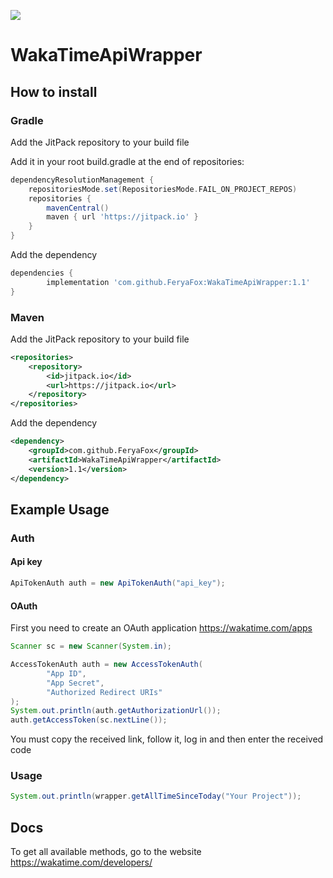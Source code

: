 [![](https://jitpack.io/v/FeryaFox/WakaTimeApiWrapper.svg)](https://jitpack.io/#FeryaFox/WakaTimeApiWrapper)

# WakaTimeApiWrapper

## How to install

### Gradle
Add the JitPack repository to your build file

Add it in your root build.gradle at the end of repositories:
```gradle
dependencyResolutionManagement {
    repositoriesMode.set(RepositoriesMode.FAIL_ON_PROJECT_REPOS)
    repositories {
        mavenCentral()
        maven { url 'https://jitpack.io' }
    }
}
```

Add the dependency
```gradle
dependencies {
        implementation 'com.github.FeryaFox:WakaTimeApiWrapper:1.1'
}
```

### Maven

Add the JitPack repository to your build file

```xml
<repositories>
    <repository>
        <id>jitpack.io</id>
        <url>https://jitpack.io</url>
    </repository>
</repositories>
```

Add the dependency

```xml
<dependency>
    <groupId>com.github.FeryaFox</groupId>
    <artifactId>WakaTimeApiWrapper</artifactId>
    <version>1.1</version>
</dependency>
```

## Example Usage

### Auth

#### Api key

```java
ApiTokenAuth auth = new ApiTokenAuth("api_key");
```

#### OAuth

First you need to create an OAuth application https://wakatime.com/apps

```java
Scanner sc = new Scanner(System.in);

AccessTokenAuth auth = new AccessTokenAuth(
        "App ID",
        "App Secret",
        "Authorized Redirect URIs"
);
System.out.println(auth.getAuthorizationUrl());
auth.getAccessToken(sc.nextLine());
```

You must copy the received link, follow it, log in and then enter the received code

### Usage

```java
System.out.println(wrapper.getAllTimeSinceToday("Your Project"));
```

## Docs 

To get all available methods, go to the website https://wakatime.com/developers/
